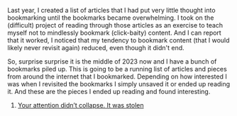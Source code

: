 Last year, I created a list of articles that I had put very little thought into bookmarking until the bookmarks became overwhelming. I took on the (difficult) project of reading through those articles as an exercise to teach myself not to mindlessly bookmark (click-baity) content. And I can report that it worked, I noticed that my tendency to bookmark content (that I would likely never revisit again) reduced, even though it didn't end.

So, surprise surprise it is the middle of 2023 now and I have a bunch of bookmarks piled up. This is going to be a running list of articles and pieces from around the internet that I bookmarked. Depending on how interested I was when I revisited the bookmarks I simply unsaved it or ended up reading it. And these are the pieces I ended up reading and found interesting.

1. <a href="https://www.theguardian.com/science/2022/jan/02/attention-span-focus-screens-apps-smartphones-social-media">Your attention didn’t collapse. It was stolen</a>
